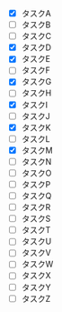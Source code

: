 - [x] タスクA
- [ ] タスクB
- [ ] タスクC
- [x] タスクD
- [x] タスクE
- [ ] タスクF
- [x] タスクG
- [ ] タスクH
- [x] タスクI
- [ ] タスクJ
- [x] タスクK
- [ ] タスクL
- [x] タスクM
- [ ] タスクN
- [ ] タスクO
- [ ] タスクP
- [ ] タスクQ
- [ ] タスクR
- [ ] タスクS
- [ ] タスクT
- [ ] タスクU
- [ ] タスクV
- [ ] タスクW
- [ ] タスクX
- [ ] タスクY
- [ ] タスクZ
